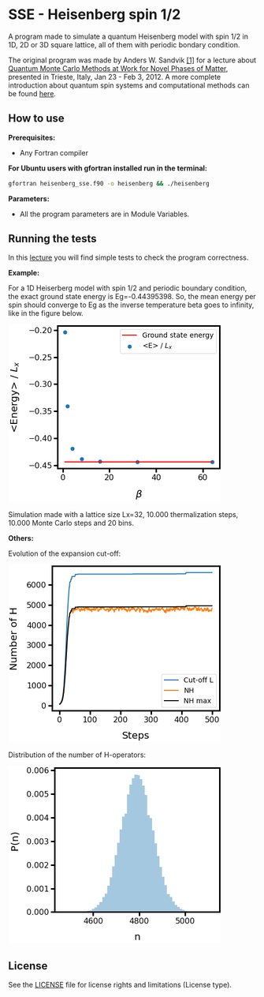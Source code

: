 # SSE - Heisenberg spin 1/2

A program made to simulate a quantum Heisenberg model with spin 1/2 in 1D, 2D or 3D square lattice, all of them with periodic bondary condition.

The original program was made by Anders W. Sandvik [[1]](http://physics.bu.edu/~sandvik/programs/ssebasic/ssebasic.f90) for a lecture about [Quantum Monte Carlo Methods at Work for Novel Phases of Matter](http://physics.bu.edu/~sandvik/trieste12/index.html), presented in Trieste, Italy, Jan 23 - Feb 3, 2012. A more complete introduction about quantum spin systems and computational methods can be found [here](https://arxiv.org/abs/1101.3281).

## How to use

**Prerequisites:**

- Any Fortran compiler


**For Ubuntu users with gfortran installed run in the terminal:**

```bash
gfortran heisenberg_sse.f90 -o heisenberg && ./heisenberg
```

**Parameters:**

- All the program parameters are in Module Variables.

## Running the tests

In this [lecture](http://physics.bu.edu/~sandvik/trieste12/tut1.pdf) you will find simple tests to check the program correctness. 

**Example:**

For a 1D Heiserberg model with spin 1/2 and periodic boundary condition, the exact ground state energy is Eg=-0.44395398. So, the mean energy per spin should converge to  Eg as the inverse temperature beta goes to infinity, like in the figure below.

![Ground_state_energy](Graphs/Ground_state_energy.png)

Simulation made with a lattice size Lx=32, 10.000 thermalization steps, 10.000 Monte Carlo steps and 20 bins.

**Others:**

Evolution of the expansion cut-off:

![Cut-off](Graphs/Cut-off_adjust.png)

Distribution of the number of H-operators:

![dist_n](Graphs/Prob_dist_n.png)

## License

See the [LICENSE](LICENSE.md) file for license rights and limitations (License type).
